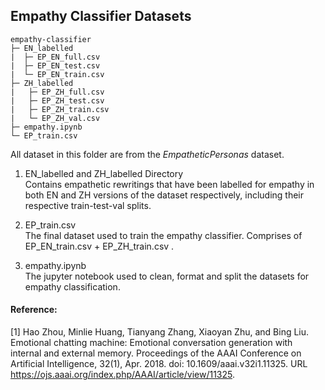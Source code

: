## Empathy Classifier Datasets
```
empathy-classifier
├─ EN_labelled
|  ├─ EP_EN_full.csv
|  ├─ EP_EN_test.csv
|  └─ EP_EN_train.csv
├─ ZH_labelled
|   ├─ EP_ZH_full.csv
|   ├─ EP_ZH_test.csv
|   ├─ EP_ZH_train.csv
|   └─ EP_ZH_val.csv
├─ empathy.ipynb
└─ EP_train.csv
```

All dataset in this folder are from the <i>EmpatheticPersonas</i> dataset.

1. EN_labelled and ZH_labelled Directory<br>
Contains empathetic rewritings that have been labelled for empathy in both EN and ZH versions of the dataset respectively, including their respective train-test-val splits.

2. EP_train.csv <br>
The final dataset used to train the empathy classifier. Comprises of EP_EN_train.csv + EP_ZH_train.csv .

3. empathy.ipynb <br>
The jupyter notebook used to clean, format and split the datasets for empathy classification.

#### Reference:
[1] Hao Zhou, Minlie Huang, Tianyang Zhang, Xiaoyan Zhu, and Bing Liu. Emotional chatting machine: Emotional conversation generation with internal and external memory. Proceedings of the AAAI Conference on Artificial Intelligence, 32(1), Apr. 2018. doi: 10.1609/aaai.v32i1.11325. URL https://ojs.aaai.org/index.php/AAAI/article/view/11325. 